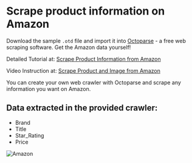 # Scrape product information on Amazon
Download the sample `.otd` file and import it into [Octoparse](https://www.octoparse.com/) - a free web scraping software. Get the Amazon data yourself!

Detailed Tutorial at: [Scrape Product Information from Amazon](https://www.octoparse.com/tutorial-7/scrape-product-information-from-amazon)

Video Instruction at: [Scrape Product and Image from Amazon](https://youtu.be/vEGFe6shbac)

You can create your own web crawler with Octoparse and scrape any information you want on Amazon.

## Data extracted in the provided crawler:
 * Brand
 * Title
 * Star_Rating
 * Price

![Amazon](https://www.octoparse.com/media/5431/amazon-data-extracted.png)
